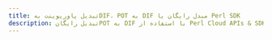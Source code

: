 ---title: تبدیل پاورپوینت بهDIF، POT به DIF مبدل رایگان یا Perl SDKdescription: تبدیل رایگانPOT به DIF با استفاده از Perl Cloud APIs & SDK. همچنین اسناد Microsoft PowerPoint را در Cloud ایجاد، ویرایش و رندر کنید.---